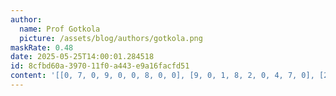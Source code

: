 ```yaml
---
author:
  name: Prof Gotkola
  picture: /assets/blog/authors/gotkola.png
maskRate: 0.48
date: 2025-05-25T14:00:01.284518
id: 8cfbd60a-3970-11f0-a443-e9a16facfd51
content: '[[0, 7, 0, 9, 0, 0, 8, 0, 0], [9, 0, 1, 8, 2, 0, 4, 7, 0], [2, 0, 0, 0, 7, 0, 0, 9, 0], [0, 1, 2, 0, 3, 9, 7, 8, 6], [7, 3, 0, 2, 0, 8, 9, 5, 0], [0, 9, 0, 7, 0, 6, 1, 3, 0], [0, 0, 0, 6, 5, 0, 2, 0, 0], [6, 0, 3, 0, 0, 0, 0, 4, 9], [0, 5, 7, 0, 0, 2, 3, 6, 8]]'
---
```

